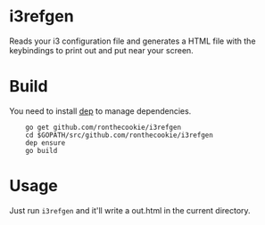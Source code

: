 # i3refgen
Reads your i3 configuration file and generates a HTML file with the keybindings to print out and put near your screen.

# Build
You need to install [dep](https://golang.github.io/dep/) to manage dependencies.
```
    go get github.com/ronthecookie/i3refgen
    cd $GOPATH/src/github.com/ronthecookie/i3refgen
    dep ensure
    go build
```
# Usage
Just run `i3refgen` and it'll write a out.html in the current directory.
